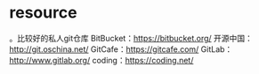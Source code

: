 # resource
。比较好的私人git仓库
    BitBucket：https://bitbucket.org/
    开源中国：http://git.oschina.net/
    GitCafe：https://gitcafe.com/
    GitLab：http://www.gitlab.org/
    coding：https://coding.net/




